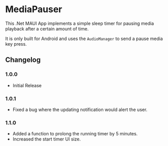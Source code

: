# MediaPauser

This .Net MAUI App implements a simple sleep timer for pausing media playback after a certain amount of time.

It is only built for Android and uses the ``AudioManager`` to send a pause media key press.

## Changelog

### 1.0.0
- Initial Release

### 1.0.1
- Fixed a bug where the updating notification would alert the user.

### 1.1.0
- Added a function to prolong the running timer by 5 minutes.
- Increased the start timer UI size.